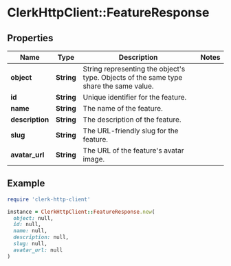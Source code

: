 # ClerkHttpClient::FeatureResponse

## Properties

| Name | Type | Description | Notes |
| ---- | ---- | ----------- | ----- |
| **object** | **String** | String representing the object&#39;s type. Objects of the same type share the same value. |  |
| **id** | **String** | Unique identifier for the feature. |  |
| **name** | **String** | The name of the feature. |  |
| **description** | **String** | The description of the feature. |  |
| **slug** | **String** | The URL-friendly slug for the feature. |  |
| **avatar_url** | **String** | The URL of the feature&#39;s avatar image. |  |

## Example

```ruby
require 'clerk-http-client'

instance = ClerkHttpClient::FeatureResponse.new(
  object: null,
  id: null,
  name: null,
  description: null,
  slug: null,
  avatar_url: null
)
```

